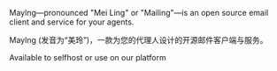 Maylng—pronounced "Mei Ling" or "Mailing"—is an open source email client and service for your agents.

Maylng (发音为“美玲”)，一款为您的代理人设计的开源邮件客户端与服务。

Available to selfhost or use on our platform
